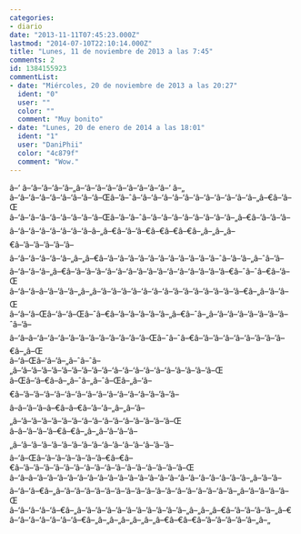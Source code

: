 ```yaml
---
categories:
- diario
date: "2013-11-11T07:45:23.000Z"
lastmod: "2014-07-10T22:10:14.000Z"
title: "Lunes, 11 de noviembre de 2013 a las 7:45"
comments: 2
id: 1384155923
commentList:
- date: "Miércoles, 20 de noviembre de 2013 a las 20:27"
  ident: "0"
  user: ""
  color: ""
  comment: "Muy bonito"
- date: "Lunes, 20 de enero de 2014 a las 18:01"
  ident: "1"
  user: "DaniPhii"
  color: "4c879f"
  comment: "Wow."
---
```


â–‘     â–‘â–‘â–‘â–‘â–„â–‘â–‘â–‘â–‘â–‘â–‘â–‘â–‘â–‘           â–„       
â–‘â–‘â–‘â–‘â–‘â–‘â–‘â–‘â–Œâ–’â–ˆâ–‘â–‘â–‘â–‘â–‘â–‘â–‘â–‘â–‘â–‘â–‘â–„â–€â–’â–Œ       
â–‘â–‘â–‘â–‘â–‘â–‘â–‘â–‘â–Œâ–’â–’â–ˆâ–‘â–‘â–‘â–‘â–‘â–‘â–‘â–‘â–„â–€â–’â–’â–’â–       
â–‘â–‘â–‘â–‘â–‘â–‘â–‘â–â–„â–€â–’â–’â–€â–€â–€â–€â–„â–„â–„â–€â–’â–’â–’â–’â–’â–       
â–‘â–‘â–‘â–‘â–‘â–„â–„â–€â–’â–‘â–’â–’â–’â–’â–’â–’â–’â–’â–’â–ˆâ–’â–’â–„â–ˆâ–’â–       
â–‘â–‘â–‘â–„â–€â–’â–’â–’â–‘â–‘â–‘â–’â–’â–’â–‘â–‘â–‘â–’â–’â–’â–€â–ˆâ–ˆâ–€â–’â–Œ       
â–‘â–‘â–â–’â–’â–’â–„â–„â–’â–’â–’â–’â–‘â–‘â–‘â–’â–’â–’â–’â–’â–’â–’â–€â–„â–’â–’â–Œ       
â–‘â–‘â–Œâ–‘â–‘â–Œâ–ˆâ–€â–’â–’â–’â–’â–’â–„â–€â–ˆâ–„â–’â–’â–’â–’â–’â–’â–’â–ˆâ–’â–       
â–‘â–â–‘â–‘â–‘â–’â–’â–’â–’â–’â–’â–’â–’â–Œâ–ˆâ–ˆâ–€â–’â–’â–‘â–‘â–‘â–’â–’â–’â–€â–„â–Œ       
â–‘â–Œâ–‘â–’â–„â–ˆâ–ˆâ–„â–’â–’â–’â–’â–’â–’â–’â–’â–’â–‘â–‘â–‘â–‘â–‘â–‘â–’â–’â–’â–’â–Œ       
â–Œâ–’â–€â–â–„â–ˆâ–„â–ˆâ–Œâ–„â–‘â–€â–’â–’â–‘â–‘â–‘â–‘â–‘â–‘â–‘â–‘â–‘â–‘â–’â–’â–’â–       
â–â–’â–’â–â–€â–â–€â–’â–‘â–„â–„â–’â–„â–’â–’â–’â–’â–’â–’â–‘â–’â–‘â–’â–‘â–’â–’â–’â–’â–Œ       
â–â–’â–’â–’â–€â–€â–„â–„â–’â–’â–’â–„â–’â–’â–’â–’â–’â–’â–’â–’â–‘â–’â–‘â–’â–‘â–’â–’â–       
â–‘â–Œâ–’â–’â–’â–’â–’â–’â–€â–€â–€â–’â–’â–’â–’â–’â–’â–‘â–’â–‘â–’â–‘â–’â–‘â–’â–’â–’â–Œ       
â–‘â–â–’â–’â–’â–’â–’â–’â–’â–’â–’â–’â–’â–’â–’â–’â–‘â–’â–‘â–’â–‘â–’â–’â–„â–’â–’â–       
â–‘â–‘â–€â–„â–’â–’â–’â–’â–’â–’â–’â–’â–’â–’â–’â–‘â–’â–‘â–’â–‘â–’â–„â–’â–’â–’â–’â–Œ       
â–‘â–‘â–‘â–‘â–€â–„â–’â–’â–’â–’â–’â–’â–’â–’â–’â–’â–„â–„â–„â–€â–’â–’â–’â–’â–„â–€       
â–‘â–‘â–‘â–‘â–‘â–‘â–€â–„â–„â–„â–„â–„â–„â–€â–€â–€â–’â–’â–’â–’â–’â–„â–„